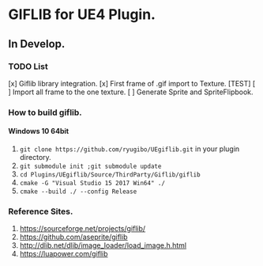 # GIFLIB for UE4 Plugin.

## In Develop.

### TODO List

[x] Giflib library integration.
[x] First frame of .gif import to Texture. [TEST]
[ ] Import all frame to the one texture.
[ ] Generate Sprite and SpriteFlipbook.


### How to build giflib.

#### Windows 10 64bit

1. `git clone https://github.com/ryugibo/UEgiflib.git` in your plugin directory.
2. `git submodule init ;git submodule update`
3. `cd Plugins/UEgiflib/Source/ThirdParty/Giflib/giflib`
4. `cmake -G "Visual Studio 15 2017 Win64" ./`
5. `cmake --build ./ --config Release`


### Reference Sites.

1. https://sourceforge.net/projects/giflib/
1. https://github.com/aseprite/giflib
1. http://dlib.net/dlib/image_loader/load_image.h.html
1. https://luapower.com/giflib